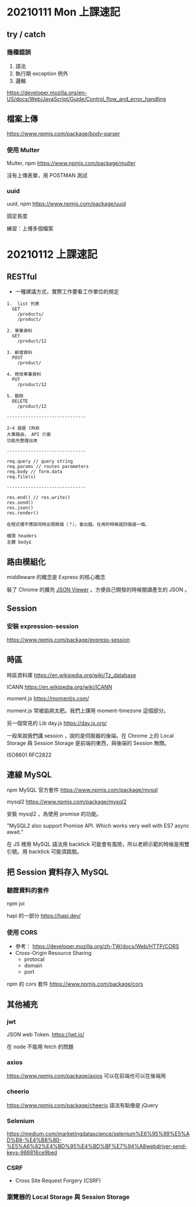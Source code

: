 # 20210111 Mon 上課速記

## try / catch

### 幾種錯誤

1. 語法
2. 執行期 exception 例外
3. 邏輯

https://developer.mozilla.org/en-US/docs/Web/JavaScript/Guide/Control_flow_and_error_handling

## 檔案上傳

https://www.npmjs.com/package/body-parser

### 使用 Multer

Multer, npm
https://www.npmjs.com/package/multer

沒有上傳表單，用 POSTMAN 測試

### uuid

uuid, npm
https://www.npmjs.com/package/uuid

固定長度

練習：上傳多個檔案

# 20210112 上課速記

## RESTful

- 一種建議方式，實際工作要看工作單位的規定

```
1.  list 列表
  GET
    /products/
    /product/

2. 單筆資料
  GET
    /product/12

3. 新增資料
  POST
    /product/

4. 修改單筆資料
  PUT
    /product/12

5. 刪除
  DELETE
    /product/12

------------------------------

2~4 就是 CRUD
大專路由， API 介面
功能先整理出來

------------------------------

req.query // query string
req.params // routes parameters
req.body // form.data
req.file(s)

------------------------------

res.end() // res.write()
res.send()
res.json()
res.render()

在程式裡不應該同時出現兩個（？），會出錯。在用的時候就四個選一個。

檔頭 headers
主體 body£

```

## 路由模組化

middleware 的概念是 Express 的核心概念

裝了 Chrome 的擴充 [JSON Viewer](https://chrome.google.com/webstore/detail/json-viewer/gbmdgpbipfallnflgajpaliibnhdgobh/related?utm_source=chrome-ntp-icon) 。方便自己開發的時候閱讀產生的 JSON 。

## Session

### 安裝 expression-session

https://www.npmjs.com/package/express-session

## 時區

時區資料庫
https://en.wikipedia.org/wiki/Tz_database

ICANN
https://en.wikipedia.org/wiki/ICANN

moment.js
https://momentjs.com/

moment.js 常被詬病太肥。我們上課用 moment-timezone 這個部分。

另一個常見的 Lib
day.js
https://day.js.org/

一般來說我們講 session ，說的是伺服器的後端。在 Chrome 上的 Local Storage 與 Session Storage 是前端的東西，與後端的 Session 無關。

ISO8601
RFC2822

## 連線 MySQL

npm MySQL 官方套件
https://www.npmjs.com/package/mysql

mysql2
https://www.npmjs.com/package/mysql2

安裝 mysql2 ，為使用 promise 的功能。

"MySQL2 also support Promise API. Which works very well with ES7 async await."

在 JS 裡用 MySQL 語法用 backtick 可能會有風險，所以老師示範的時候是用雙引號。用 backtick 可能須跳脫。

## 把 Session 資料存入 MySQL

### 驗證資料的套件

npm joi

hapi 的一部分
https://hapi.dev/

### 使用 CORS

- 參考： https://developer.mozilla.org/zh-TW/docs/Web/HTTP/CORS
- Cross-Origin Resource Sharing
  - protocal
  - domain
  - port

npm 的 cors 套件
https://www.npmjs.com/package/cors

## 其他補充

### jwt

JSON web Token.
https://jwt.io/

在 node 不能用 fetch 的問題

### axios

https://www.npmjs.com/package/axios
可以在前端也可以在後端用

### cheerio

https://www.npmjs.com/package/cheerio
語法有點像是 jQuery

### Selenium

https://medium.com/marketingdatascience/selenium%E6%95%99%E5%AD%B8-%E4%B8%80-%E5%A6%82%E4%BD%95%E4%BD%BF%E7%94%A8webdriver-send-keys-988816ce9bed

### CSRF

- Cross Site Request Forgery (CSRF)

### 瀏覽器的 Local Storage 與 Session Storage
